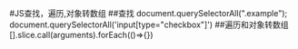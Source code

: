 #JS查找，遍历,对象转数组
##查找
document.querySelectorAll(".example");
document.querySelectorAll('input[type="checkbox"]')
##遍历和对象转数组
[].slice.call(arguments).forEach(()=>{})

